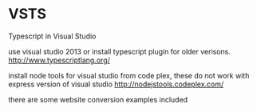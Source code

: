 VSTS
====

Typescript in Visual Studio
 
 
use visual studio 2013 
or install typescript plugin for older verisons.
http://www.typescriptlang.org/

install node tools for visual studio from code plex, these do not work with express version of visual studio
http://nodejstools.codeplex.com/


there are some website conversion examples included
